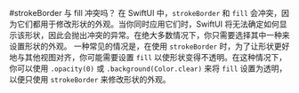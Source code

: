 #strokeBorder 与 fill 冲突吗？
在 SwiftUI 中，`strokeBorder` 和 `fill` 会冲突，因为它们都用于修改形状的外观。当你同时应用它们时，SwiftUI 将无法确定如何显示该形状，因此会抛出冲突的异常。在绝大多数情况下，你只需要选择其中一种来设置形状的外观。
一种常见的情况是，在使用 `strokeBorder` 时，为了让形状更好地与其他视图对齐，你可能需要设置 `fill` 以使形状变得不透明。在这种情况下，你可以使用 `.opacity(0)` 或 `.background(Color.clear)` 来将 `fill` 设置为透明，以便只使用 `strokeBorder` 来修改形状的外观。

